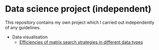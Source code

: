 # Data science project (independent)

This repository contains my own project which I carried out independently of any guidelines.

* Data visualisation
    * [Efficiencies of matrix search strategies in different data types](https://github.com/gknam/projects/blob/master/DataScience/Independent/EfficienciesOfMatrixSearchStrategiesInDifferentDataTypes.ipynb)